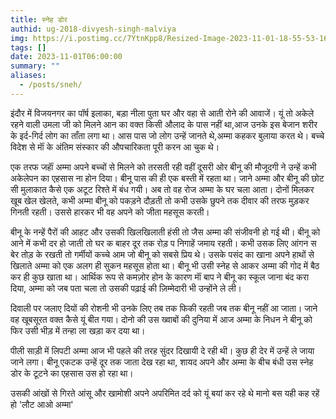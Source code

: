 ```yaml
---
title: स्नेह डोर
authid: ug-2018-divyesh-singh-malviya
img: https://i.postimg.cc/7YtnKpp8/Resized-Image-2023-11-01-18-55-53-1600.webp
tags: []
date: 2023-11-01T06:00:00
summary: ""
aliases:
  - /posts/sneh/
---
```


इंदौर में विजयनगर का पॉर्ष इलाका, बड़ा नीला पुता घर और वहा से आती रोने की आवाजें। यूं तो अकेले  रहने वाली उमला जी को मिलने आन का वक्त किसी औलाद के पास नहीं था,आज उनके इस बेजान शरीर के इर्द-गिर्द लोग का ताँता लगा था। आस पास जो लोग उन्हें जानते थे,अम्मा कहकर बुलाया करत थे। बच्चे विदेश से माॅं के अंतिम संस्कार की औपचारिकता पूरी करन आ चुक थे। 

एक तरफ जहाॅं अम्मा अपने बच्चों से मिलने को तरसती रही वहीं दूसरी ओर बीनू की मौजूदगी ने उन्हें कभी अकेलेपन का एहसास ना होन दिया। बीनू पास की ही एक बस्ती में रहता था। जाने अम्मा और बीनू की छोट सी मुलाकात कैसे एक अटूट रिश्ते में बंध गयी। अब तो वह रोज अम्मा के घर चला आता। दोनों मिलकर खूब खेल खेलते, कभी अम्मा बीनू को पकड़ने दौड़ती तो कभी उसके छुपने तक दीवार की तरफ मुड़कर गिनती रहती। उससे हारकर भी वह अपने को जीता महसूस करती। 

बीनू के नन्हें पैरों की आहट और उसकी खिलखिलाती हंसी तो जैस अम्मा की संजीवनी हो गई थी। बीनू को आने में कभी दर हो जाती तो घर क बाहर दूर तक रोड़ प निगाहें जमाय रहती। कभी उसक लिए आंगन स बेर तोड़ के रखती तो गर्मीयों कच्चे आम जो बीनू को सबसे प्रिय थे। उसके पसंद का खाना अपने हाथों से खिलाते अम्मा को एक अलग ही सुकन महसूस होता था। बीनू भी उसी स्नेह से आकर अम्मा की गोद में बैठ कर ही कुछ खाता था। आर्थिक रूप से कमज़ोर होन के कारण माॅं बाप ने बीनू का स्कूल जाना बंद करा दिया, अम्मा को जब पता चला तो उसकी पढ़ाई की ज़िम्मेदारी भी उन्होंने ले ली। 

दिवाली पर जलाए दियों की रोशनी भी उनके लिए तब तक फिकी रहती जब तक बीनू नहीं आ जाता। जाने वह खूबसूरत वक्त कैसे यूं बीत गया। दोनो की उस ख्वाबों की दुनिया में आज अम्मा के निधन ने बीनू को फिर उसी भीड़ में तन्हा ला खड़ा कर दया था। 

पीली साड़ी में लिपटी अम्मा आज भी पहले की तरह सुंदर दिखायी दे रही थी। कुछ ही देर में उन्हें ले जाया जाने लगा। 
बीनू एकटक उन्हें दूर तक जाता देख रहा था, शायद अपने और अम्मा के बीच बंधी उस स्नेह डोर के  टूटने का एहसास उस हो रहा था। 

उसकी आंखों से गिरते आंसू और खामोशी अपने अपरिमित दर्द को यूं बयां कर रहे थे मानो बस यही कह रहें हो 'लौट आओ अम्मा'